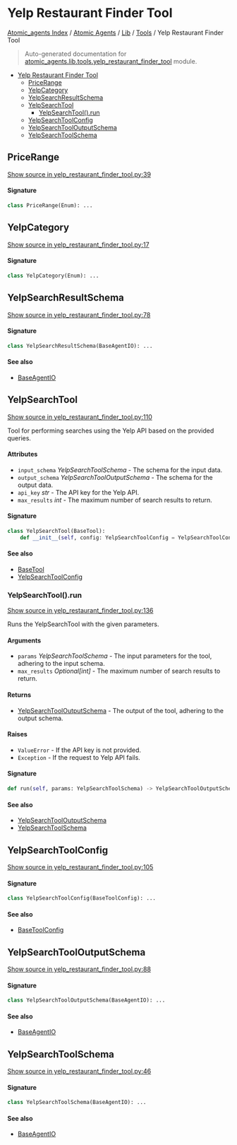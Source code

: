 # Yelp Restaurant Finder Tool

[Atomic_agents Index](../../../README.md#atomic_agents-index) / [Atomic Agents](../../index.md#atomic-agents) / [Lib](../index.md#lib) / [Tools](./index.md#tools) / Yelp Restaurant Finder Tool

> Auto-generated documentation for [atomic_agents.lib.tools.yelp_restaurant_finder_tool](../../../../../atomic_agents/lib/tools/yelp_restaurant_finder_tool.py) module.

- [Yelp Restaurant Finder Tool](#yelp-restaurant-finder-tool)
  - [PriceRange](#pricerange)
  - [YelpCategory](#yelpcategory)
  - [YelpSearchResultSchema](#yelpsearchresultschema)
  - [YelpSearchTool](#yelpsearchtool)
    - [YelpSearchTool().run](#yelpsearchtool()run)
  - [YelpSearchToolConfig](#yelpsearchtoolconfig)
  - [YelpSearchToolOutputSchema](#yelpsearchtooloutputschema)
  - [YelpSearchToolSchema](#yelpsearchtoolschema)

## PriceRange

[Show source in yelp_restaurant_finder_tool.py:39](../../../../../atomic_agents/lib/tools/yelp_restaurant_finder_tool.py#L39)

#### Signature

```python
class PriceRange(Enum): ...
```



## YelpCategory

[Show source in yelp_restaurant_finder_tool.py:17](../../../../../atomic_agents/lib/tools/yelp_restaurant_finder_tool.py#L17)

#### Signature

```python
class YelpCategory(Enum): ...
```



## YelpSearchResultSchema

[Show source in yelp_restaurant_finder_tool.py:78](../../../../../atomic_agents/lib/tools/yelp_restaurant_finder_tool.py#L78)

#### Signature

```python
class YelpSearchResultSchema(BaseAgentIO): ...
```

#### See also

- [BaseAgentIO](../../agents/base_agent.md#baseagentio)



## YelpSearchTool

[Show source in yelp_restaurant_finder_tool.py:110](../../../../../atomic_agents/lib/tools/yelp_restaurant_finder_tool.py#L110)

Tool for performing searches using the Yelp API based on the provided queries.

#### Attributes

- `input_schema` *YelpSearchToolSchema* - The schema for the input data.
- `output_schema` *YelpSearchToolOutputSchema* - The schema for the output data.
- `api_key` *str* - The API key for the Yelp API.
- `max_results` *int* - The maximum number of search results to return.

#### Signature

```python
class YelpSearchTool(BaseTool):
    def __init__(self, config: YelpSearchToolConfig = YelpSearchToolConfig()): ...
```

#### See also

- [BaseTool](./base.md#basetool)
- [YelpSearchToolConfig](#yelpsearchtoolconfig)

### YelpSearchTool().run

[Show source in yelp_restaurant_finder_tool.py:136](../../../../../atomic_agents/lib/tools/yelp_restaurant_finder_tool.py#L136)

Runs the YelpSearchTool with the given parameters.

#### Arguments

- `params` *YelpSearchToolSchema* - The input parameters for the tool, adhering to the input schema.
- `max_results` *Optional[int]* - The maximum number of search results to return.

#### Returns

- [YelpSearchToolOutputSchema](#yelpsearchtooloutputschema) - The output of the tool, adhering to the output schema.

#### Raises

- `ValueError` - If the API key is not provided.
- `Exception` - If the request to Yelp API fails.

#### Signature

```python
def run(self, params: YelpSearchToolSchema) -> YelpSearchToolOutputSchema: ...
```

#### See also

- [YelpSearchToolOutputSchema](#yelpsearchtooloutputschema)
- [YelpSearchToolSchema](#yelpsearchtoolschema)



## YelpSearchToolConfig

[Show source in yelp_restaurant_finder_tool.py:105](../../../../../atomic_agents/lib/tools/yelp_restaurant_finder_tool.py#L105)

#### Signature

```python
class YelpSearchToolConfig(BaseToolConfig): ...
```

#### See also

- [BaseToolConfig](./base.md#basetoolconfig)



## YelpSearchToolOutputSchema

[Show source in yelp_restaurant_finder_tool.py:88](../../../../../atomic_agents/lib/tools/yelp_restaurant_finder_tool.py#L88)

#### Signature

```python
class YelpSearchToolOutputSchema(BaseAgentIO): ...
```

#### See also

- [BaseAgentIO](../../agents/base_agent.md#baseagentio)



## YelpSearchToolSchema

[Show source in yelp_restaurant_finder_tool.py:46](../../../../../atomic_agents/lib/tools/yelp_restaurant_finder_tool.py#L46)

#### Signature

```python
class YelpSearchToolSchema(BaseAgentIO): ...
```

#### See also

- [BaseAgentIO](../../agents/base_agent.md#baseagentio)